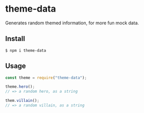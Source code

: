 # theme-data

Generates random themed information, for more fun mock data.

## Install

```
$ npm i theme-data
```

## Usage

```js
const theme = require("theme-data");

theme.hero();
// => a random hero, as a string

them.villain();
// => a random villain, as a string
